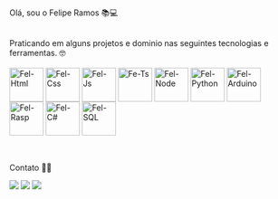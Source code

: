 Olá, sou  o Felipe Ramos 📚💻
<Br>
	
	

 
<br>
Praticando em alguns projetos e dominio nas seguintes tecnologias e ferramentas. 🤓




</div>

<div style="display: inline_block"><br>
  <img align="center" alt="Fel-Html" height="60" width="60"   <img src="https://img.icons8.com/color/96/000000/html-5--v1.png"/>
  <img align="center" alt="Fel-Css" height="60" width="60"    <img src="https://img.icons8.com/color/96/000000/css3.png"/>
  <img align="center" alt="Fel-Js" height="60" width="60"     <img src="https://img.icons8.com/color/96/000000/javascript--v1.png"/>
  <img align="center" alt="Fe-Ts" height="60" width="60"      <img src="https://img.icons8.com/color/96/000000/typescript.png"/>
  <img align="center" alt="Fel-Node" height="60" width="60"   <img src="https://img.icons8.com/color/96/000000/nodejs.png"/>
  <img align="center" alt="Fel-Python" height="60" width="60" <img src="https://img.icons8.com/fluency/96/000000/python.png"/>
  <img align="center" alt="Fel-Arduino" height="60" width="60" <img src="https://img.icons8.com/fluency/96/000000/arduino.png"/>
  <img align="center" alt="Fel-Rasp" height="60" width="60"    <img src="https://img.icons8.com/office/80/000000/raspberry-pi.png"/>	
  <img align="center" alt="Fel-C#" height="60" width="60"    <img src="https://img.icons8.com/color/96/c-sharp-logo-2.png""/>
 <img align="center" alt="Fel-SQL" height="60" width="60"     <img src="https://img.icons8.com/color/96/microsoft-sql-server.png"/>
</div>
<br>
</br>

Contato 📧🔰

<div>
	<a href = "mailto:feliperamos_rj@hotmail.com"><img src="https://img.shields.io/badge/-Gmail-%23333?style=for-the-badge&logo=gmail&logoColor=white" destino ="_blank"></a>
<a href="https://discord.com/channels/Ofeliperamos#6592" target="_blank"> <img src="https://img.shields.io/badge/Discord-7289DA?style=for-the-badge&logo= discord&logoColor=white" target="_blank"></a>
	<a href="https://linkedin.com/in/felipe-ramos-a37a47140" target="_blank"> <img src="https://img.shields.io/badge/LinkedIn-0077B5?style=for-the-badge&logo=linkedin&logoColor=white"></a>
	
 
</div>
